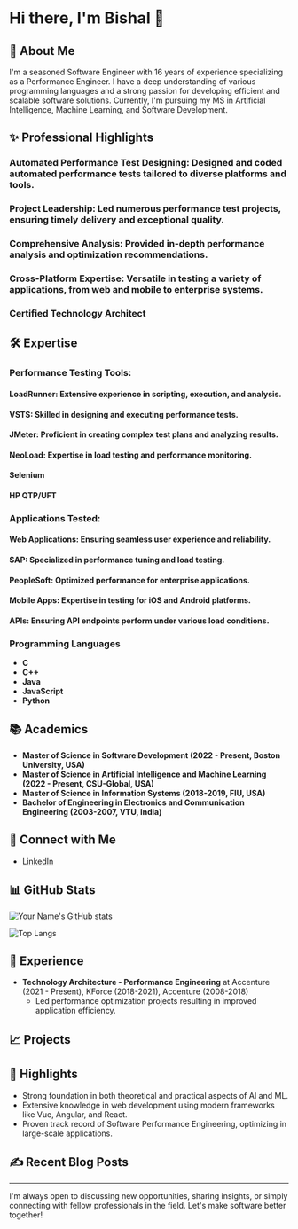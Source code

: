 

<!--
**bishalgoutam/bishalgoutam** is a ✨ _special_ ✨ repository because its `README.md` (this file) appears on your GitHub profile.

Here are some ideas to get you started:

- 🔭 I’m currently working on ...
- 🌱 I’m currently learning ...
- 👯 I’m looking to collaborate on ...
- 🤔 I’m looking for help with ...
- 💬 Ask me about ...
- 📫 How to reach me: ...
- 😄 Pronouns: ...
- ⚡ Fun fact: ...
-->

# Hi there, I'm Bishal 👋

## 🚀 About Me
I'm a seasoned Software Engineer with 16 years of experience specializing as a Performance Engineer. I have a deep understanding of various programming languages and a strong passion for developing efficient and scalable software solutions. Currently, I'm pursuing my MS in Artificial Intelligence, Machine Learning, and Software Development.


## ✨ Professional Highlights
### Automated Performance Test Designing: Designed and coded automated performance tests tailored to diverse platforms and tools.
### Project Leadership: Led numerous performance test projects, ensuring timely delivery and exceptional quality.
### Comprehensive Analysis: Provided in-depth performance analysis and optimization recommendations.
### Cross-Platform Expertise: Versatile in testing a variety of applications, from web and mobile to enterprise systems.
### Certified Technology Architect

## 🛠 Expertise
### Performance Testing Tools:
#### LoadRunner: Extensive experience in scripting, execution, and analysis.
#### VSTS: Skilled in designing and executing performance tests.
#### JMeter: Proficient in creating complex test plans and analyzing results.
#### NeoLoad: Expertise in load testing and performance monitoring.
#### Selenium
#### HP QTP/UFT

### Applications Tested:
#### Web Applications: Ensuring seamless user experience and reliability.
#### SAP: Specialized in performance tuning and load testing.
#### PeopleSoft: Optimized performance for enterprise applications.
#### Mobile Apps: Expertise in testing for iOS and Android platforms.
#### APIs: Ensuring API endpoints perform under various load conditions.

### Programming Languages
- **C**
- **C++**
- **Java**
- **JavaScript**
- **Python**
 
## 📚 Academics 
- **Master of Science in Software Development (2022 - Present, Boston University, USA)**
- **Master of Science in Artificial Intelligence and Machine Learning (2022 - Present, CSU-Global, USA)**
- **Master of Science in Information Systems (2018-2019, FIU, USA)**
- **Bachelor of Engineering in Electronics and Communication Engineering (2003-2007, VTU, India)**

## 🔗 Connect with Me
- [LinkedIn](https://www.linkedin.com/in/bishal-goutam-9139451a/)

## 📊 GitHub Stats
![Your Name's GitHub stats](https://github-readme-stats.vercel.app/api?username=your-github-username&show_icons=true&theme=radical)

![Top Langs](https://github-readme-stats.vercel.app/api/top-langs/?username=your-github-username&layout=compact&theme=radical)

## 💼 Experience
- **Technology Architecture - Performance Engineering** at Accenture (2021 - Present), KForce (2018-2021), Accenture (2008-2018)
  - Led performance optimization projects resulting in improved application efficiency.

## 📈 Projects
<!--### [Project Name 1](https://github.com/your-github-username/project1)
Brief description of Project 1.

### [Project Name 2](https://github.com/your-github-username/project2)
Brief description of Project 2.
-->

## 🌟 Highlights
- Strong foundation in both theoretical and practical aspects of AI and ML.
- Extensive knowledge in web development using modern frameworks like Vue, Angular, and React.
- Proven track record of Software Performance Engineering, optimizing in large-scale applications.

## ✍️ Recent Blog Posts
---

I'm always open to discussing new opportunities, sharing insights, or simply connecting with fellow professionals in the field. Let's make software better together!
